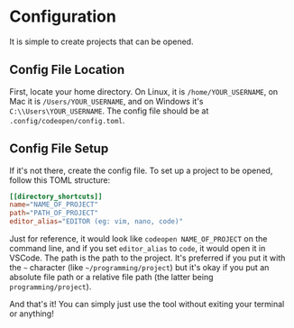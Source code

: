 # Configuration

It is simple to create projects that can be opened.

## Config File Location
First, locate your home directory. On Linux, it is `/home/YOUR_USERNAME`, on Mac it is `/Users/YOUR_USERNAME`, and on Windows it's `C:\\Users\YOUR_USERNAME`. The config file should be at `.config/codeopen/config.toml`.

## Config File Setup
If it's not there, create the config file. To set up a project to be opened, follow this TOML structure:

```toml
[[directory_shortcuts]]
name="NAME_OF_PROJECT"
path="PATH_OF_PROJECT"
editor_alias="EDITOR (eg: vim, nano, code)"
```

Just for reference, it would look like `codeopen NAME_OF_PROJECT` on the command line, and if you set `editor_alias` to `code`, it would open it in VSCode. The path is the path to the project. It's preferred if you put it with the `~` character (like `~/programming/project`) but it's okay if you put an absolute file path or a relative file path (the latter being `programming/project`).

And that's it! You can simply just use the tool without exiting your terminal or anything!
